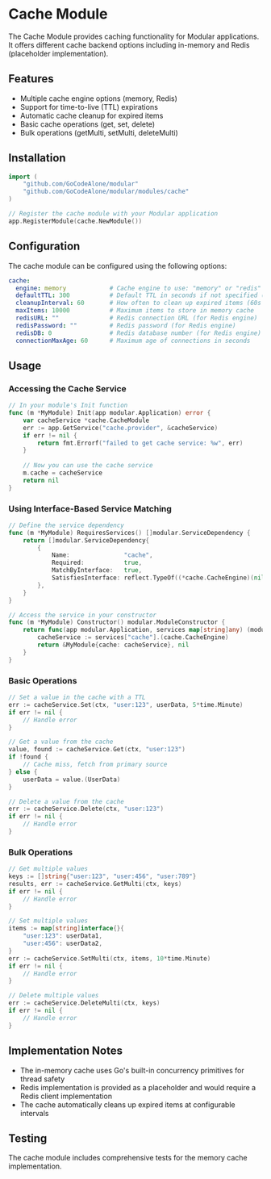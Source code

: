 # Cache Module

The Cache Module provides caching functionality for Modular applications. It offers different cache backend options including in-memory and Redis (placeholder implementation).

## Features

- Multiple cache engine options (memory, Redis)
- Support for time-to-live (TTL) expirations
- Automatic cache cleanup for expired items
- Basic cache operations (get, set, delete)
- Bulk operations (getMulti, setMulti, deleteMulti)

## Installation

```go
import (
    "github.com/GoCodeAlone/modular"
    "github.com/GoCodeAlone/modular/modules/cache"
)

// Register the cache module with your Modular application
app.RegisterModule(cache.NewModule())
```

## Configuration

The cache module can be configured using the following options:

```yaml
cache:
  engine: memory            # Cache engine to use: "memory" or "redis"
  defaultTTL: 300           # Default TTL in seconds if not specified (300s = 5 minutes)
  cleanupInterval: 60       # How often to clean up expired items (60s = 1 minute)
  maxItems: 10000           # Maximum items to store in memory cache
  redisURL: ""              # Redis connection URL (for Redis engine)
  redisPassword: ""         # Redis password (for Redis engine)
  redisDB: 0                # Redis database number (for Redis engine)
  connectionMaxAge: 60      # Maximum age of connections in seconds
```

## Usage

### Accessing the Cache Service

```go
// In your module's Init function
func (m *MyModule) Init(app modular.Application) error {
    var cacheService *cache.CacheModule
    err := app.GetService("cache.provider", &cacheService)
    if err != nil {
        return fmt.Errorf("failed to get cache service: %w", err)
    }
    
    // Now you can use the cache service
    m.cache = cacheService
    return nil
}
```

### Using Interface-Based Service Matching

```go
// Define the service dependency
func (m *MyModule) RequiresServices() []modular.ServiceDependency {
    return []modular.ServiceDependency{
        {
            Name:               "cache",
            Required:           true,
            MatchByInterface:   true,
            SatisfiesInterface: reflect.TypeOf((*cache.CacheEngine)(nil)).Elem(),
        },
    }
}

// Access the service in your constructor
func (m *MyModule) Constructor() modular.ModuleConstructor {
    return func(app modular.Application, services map[string]any) (modular.Module, error) {
        cacheService := services["cache"].(cache.CacheEngine)
        return &MyModule{cache: cacheService}, nil
    }
}
```

### Basic Operations

```go
// Set a value in the cache with a TTL
err := cacheService.Set(ctx, "user:123", userData, 5*time.Minute)
if err != nil {
    // Handle error
}

// Get a value from the cache
value, found := cacheService.Get(ctx, "user:123")
if !found {
    // Cache miss, fetch from primary source
} else {
    userData = value.(UserData)
}

// Delete a value from the cache
err := cacheService.Delete(ctx, "user:123")
if err != nil {
    // Handle error
}
```

### Bulk Operations

```go
// Get multiple values
keys := []string{"user:123", "user:456", "user:789"}
results, err := cacheService.GetMulti(ctx, keys)
if err != nil {
    // Handle error
}

// Set multiple values
items := map[string]interface{}{
    "user:123": userData1,
    "user:456": userData2,
}
err := cacheService.SetMulti(ctx, items, 10*time.Minute)
if err != nil {
    // Handle error
}

// Delete multiple values
err := cacheService.DeleteMulti(ctx, keys)
if err != nil {
    // Handle error
}
```

## Implementation Notes

- The in-memory cache uses Go's built-in concurrency primitives for thread safety
- Redis implementation is provided as a placeholder and would require a Redis client implementation
- The cache automatically cleans up expired items at configurable intervals

## Testing

The cache module includes comprehensive tests for the memory cache implementation.